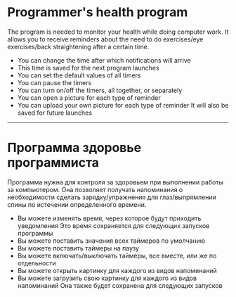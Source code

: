 <h1>Programmer's health program</h1>
The program is needed to monitor your health while doing computer work.
It allows you to receive reminders about the need to do exercises/eye exercises/back straightening after
a certain time.
<ul>
<li>You can change the time after which notifications will arrive</li>
<li>This time is saved for the next program launches
<li>You can set the default values of all timers</li>
<li>You can pause the timers</li>
<li>You can turn on/off the timers, all together, or separately</li>
<li>You can open a picture for each type of reminder</li>
<li>You can upload your own picture for each type of reminder
  It will also be saved for future launches</li>
</ul>
<hr>
<h1>Программа здоровье программиста</h1>
Программа нужна для контроля за здоровьем при выполнении работы за компьютером.
Она позволяет получать напоминания о необходимости сделать зарядку/упражнения для глаз/выпрямлении спины по истечении
определенного времени.
<ul>
<li>Вы можете изменять время, через которое будут приходить уведомления
  Это время сохраняется для следующих запусков программы</li>
<li>Вы можете поставить значения всех таймеров по умолчанию</li>
<li>Вы можете поставить таймеры на паузу</li>
<li>Вы можете включать/выключать таймеры, все вместе, или же по отдельности</li>
<li>Вы можете открыть картинку для каждого из видов напоминаний</li>
<li>Вы можете загрузить свою картинку для каждого из видов напоминаний
  Она также будет сохранена для следующих запусков</li>
</ul>